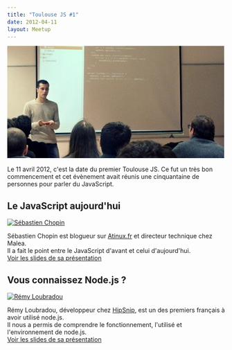 ```yaml
---
title: "Toulouse JS #1"
date: 2012-04-11
layout: Meetup
---
```


![Toulouse JS 1](/assets/meetups/toulousejs1.jpg)

Le 11 avril 2012, c'est la date du premier Toulouse JS. Ce fut un très bon commencement et cet évènement avait réunis une cinquantaine de personnes pour parler du JavaScript.

## Le JavaScript aujourd'hui

[![Sébastien Chopin](img/speakers/sebastien-chopin.png "Sébastien Chopin")](http://twitter.com/atinux)

Sébastien Chopin est blogueur sur [Atinux.fr](http://www.atinux.fr) et directeur technique chez Malea.<br>
Il a fait le point entre le JavaScript d'avant et celui d'aujourd'hui.<br>
[Voir les slides de sa présentation](http://prezi.com/ly9cenvkrh6w/javascript-aujourdhui/)

## Vous connaissez Node.js ?

[![Rémy Loubradou](img/speakers/remy-loubradou.png "Rémy Loubradou")](https://twitter.com/lbdremy)

Rémy Loubradou, développeur chez [HipSnip](http://hipsnip.com), est un des premiers français à avoir utilisé node.js.<br>
Il nous a permis de comprendre le fonctionnement, l'utilisé et l'environnement de node.js.<br>
[Voir les slides de sa présentation](https://github.com/lbdremy/presentations/tree/master/introduction-%C3%A0-nodejs-toulousejs/)
